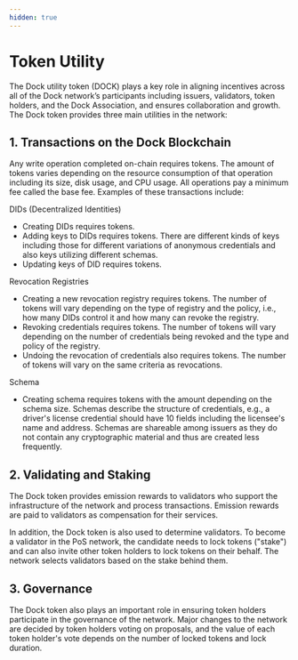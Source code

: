 ```yaml
---
hidden: true
---
```


# Token Utility

The Dock utility token (DOCK) plays a key role in aligning incentives across all of the Dock network’s participants including issuers, validators, token holders, and the Dock Association, and ensures collaboration and growth. The Dock token provides three main utilities in the network:

## 1. Transactions on the Dock Blockchain <a href="#h_0461fee7b2" id="h_0461fee7b2"></a>

Any write operation completed on-chain requires tokens. The amount of tokens varies depending on the resource consumption of that operation including its size, disk usage, and CPU usage. All operations pay a minimum fee called the base fee. Examples of these transactions include:

DIDs (Decentralized Identities)

* Creating DIDs requires tokens.
* Adding keys to DIDs requires tokens. There are different kinds of keys including those for different variations of anonymous credentials and also keys utilizing different schemas.
* Updating keys of DID requires tokens.

Revocation Registries

* Creating a new revocation registry requires tokens. The number of tokens will vary depending on the type of registry and the policy, i.e., how many DIDs control it and how many can revoke the registry.
* Revoking credentials requires tokens. The number of tokens will vary depending on the number of credentials being revoked and the type and policy of the registry.
* Undoing the revocation of credentials also requires tokens. The number of tokens will vary on the same criteria as revocations.

Schema

* Creating schema requires tokens with the amount depending on the schema size. Schemas describe the structure of credentials, e.g., a driver's license credential should have 10 fields including the licensee's name and address. Schemas are shareable among issuers as they do not contain any cryptographic material and thus are created less frequently.

## 2. Validating and Staking <a href="#h_ef19f35a72" id="h_ef19f35a72"></a>

The Dock token provides emission rewards to validators who support the infrastructure of the network and process transactions. Emission rewards are paid to validators as compensation for their services.

In addition, the Dock token is also used to determine validators. To become a validator in the PoS network, the candidate needs to lock tokens ("stake") and can also invite other token holders to lock tokens on their behalf. The network selects validators based on the stake behind them.

## 3. Governance <a href="#h_df72b7d116" id="h_df72b7d116"></a>

The Dock token also plays an important role in ensuring token holders participate in the governance of the network. Major changes to the network are decided by token holders voting on proposals, and the value of each token holder's vote depends on the number of locked tokens and lock duration.
